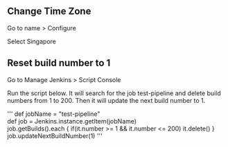 ## Change Time Zone

Go to name > Configure

Select Singapore

## Reset build number to 1

Go to Manage Jenkins > Script Console

Run the script below. It will search for the job test-pipeline and delete build numbers from 1 to 200. Then it will update the next build number to 1.

'''
def jobName = "test-pipeline"  
def job = Jenkins.instance.getItem(jobName)  
job.getBuilds().each { if(it.number >= 1 && it.number <= 200) it.delete() }
job.updateNextBuildNumber(1)
'''
